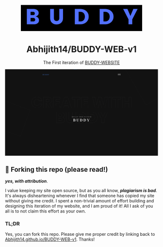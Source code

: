 <div align="center">
  <img alt="Logo" src="https://raw.githubusercontent.com/Abhijith14/BUDDY-WEB-v1/master/readme_assets/logo.png" width="400" />
</div>
<h1 align="center">
  Abhijith14/BUDDY-WEB-v1
</h1>
<p align="center">
  The First iteration of <a href="https://abhijith14.github.io/BUDDY-WEB-v1/" target="_blank">BUDDY-WEBSITE</a>
</p>

<!--
<p align="center">
  Previous iterations:
  <a href="https://github.com/Abhijith14/BUDDY-WEB-v1" target="_blank">v1</a>
</p>
-->

<!--
<p align="center">
  <a href="https://app.netlify.com/sites/Abhijith14/deploys" target="_blank">
    <img src="https://api.netlify.com/api/v1/badges/Abhijith14-7b78-48c9-9e2d-6fb5e47ab3af/deploy-status" alt="Netlify Status" />
  </a>
</p>
-->

![demo](https://raw.githubusercontent.com/Abhijith14/BUDDY-WEB-v1/master/readme_assets/index1.png)
<!-- ![demo](https://raw.githubusercontent.com/Abhijith14/BUDDY-WEB-v1/master/readme_assets/index2.png) -->

## 🚨 Forking this repo (please read!)

_**yes, with attribution**_.

I value keeping my site open source, but as you all know, _**plagiarism is bad**_. It's always disheartening whenever I find that someone has copied my site without giving me credit. I spent a non-trivial amount of effort building and designing this iteration of my website, and I am proud of it! All I ask of you all is to not claim this effort as your own.


### TL;DR

Yes, you can fork this repo. Please give me proper credit by linking back to [Abhijith14.github.io/BUDDY-WEB-v1](https://abhijith14.github.io/BUDDY-WEB-v1/). Thanks!
